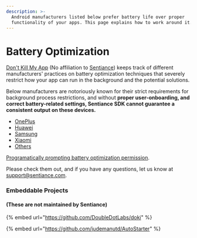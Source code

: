 ```yaml
---
description: >-
  Android manufacturers listed below prefer battery life over proper
  functionality of your apps. This page explains how to work around it.
---
```


# Battery Optimization

[Don't Kill My App](https://dontkillmyapp.com/) \(No affiliation to [Sentiance](https://sentiance.com)\) keeps track of different manufacturers' practices on battery optimization techniques that severely restrict how your app can run in the background and the potential solutions. 

Below manufacturers are notoriously known for their strict requirements for background process restrictions, and without **proper user-onboarding, and correct battery-related settings, Sentiance SDK cannot guarantee a consistent output on these devices.**

* [OnePlus](https://dontkillmyapp.com/oneplus)
* [Huawei](https://dontkillmyapp.com/huawei)
* [Samsung](https://dontkillmyapp.com/samsung)
* [Xiaomi](https://dontkillmyapp.com/xiaomi)
* [Others](https://dontkillmyapp.com/)

[Programatically prompting battery optimization permission](https://docs.sentiance.com/sdk/appendix/android/android-battery-optimization).

Please check them out, and if you have any questions, let us know at [support@sentiance.com](mailto:support@sentiance.com).



### Embeddable Projects 

#### \(These are not maintained by Sentiance\)

{% embed url="https://github.com/DoubleDotLabs/doki" %}

{% embed url="https://github.com/judemanutd/AutoStarter" %}







